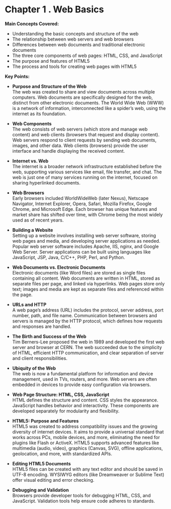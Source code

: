 # Chapter 1 . Web Basics


**Main Concepts Covered:**
- Understanding the basic concepts and structure of the web
- The relationship between web servers and web browsers
- Differences between web documents and traditional electronic documents
- The three core components of web pages: HTML, CSS, and JavaScript
- The purpose and features of HTML5
- The process and tools for creating web pages with HTML5

**Key Points:**

- **Purpose and Structure of the Web**  
  The web was created to share and view documents across multiple computers. Web documents are specifically designed for the web, distinct from other electronic documents. The World Wide Web (WWW) is a network of information, interconnected like a spider’s web, using the internet as its foundation.

- **Web Components**  
  The web consists of web servers (which store and manage web content) and web clients (browsers that request and display content). Web servers respond to client requests by sending web documents, images, and other data. Web clients (browsers) provide the user interface and handle displaying the received content.

- **Internet vs. Web**  
  The internet is a broader network infrastructure established before the web, supporting various services like email, file transfer, and chat. The web is just one of many services running on the internet, focused on sharing hyperlinked documents.

- **Web Browsers**  
  Early browsers included WorldWideWeb (later Nexus), Netscape Navigator, Internet Explorer, Opera, Safari, Mozilla Firefox, Google Chrome, and Microsoft Edge. Each browser has unique features and market share has shifted over time, with Chrome being the most widely used as of recent years.

- **Building a Website**  
  Setting up a website involves installing web server software, storing web pages and media, and developing server applications as needed. Popular web server software includes Apache, IIS, nginx, and Google Web Server. Server applications can be built using languages like JavaScript, JSP, Java, C/C++, PHP, Perl, and Python.

- **Web Documents vs. Electronic Documents**  
  Electronic documents (like Word files) are stored as single files containing all content. Web documents are written in HTML, stored as separate files per page, and linked via hyperlinks. Web pages store only text; images and media are kept as separate files and referenced within the page.

- **URLs and HTTP**  
  A web page’s address (URL) includes the protocol, server address, port number, path, and file name. Communication between browsers and servers is managed by the HTTP protocol, which defines how requests and responses are handled.

- **The Birth and Success of the Web**  
  Tim Berners-Lee proposed the web in 1989 and developed the first web server and browser at CERN. The web succeeded due to the simplicity of HTML, efficient HTTP communication, and clear separation of server and client responsibilities.

- **Ubiquity of the Web**  
  The web is now a fundamental platform for information and device management, used in TVs, routers, and more. Web servers are often embedded in devices to provide easy configuration via browsers.

- **Web Page Structure: HTML, CSS, JavaScript**  
  HTML defines the structure and content. CSS styles the appearance. JavaScript handles behavior and interactivity. These components are developed separately for modularity and flexibility.

- **HTML5: Purpose and Features**  
  HTML5 was created to address compatibility issues and the growing diversity of internet devices. It aims to provide a universal standard that works across PCs, mobile devices, and more, eliminating the need for plugins like Flash or ActiveX. HTML5 supports advanced features like multimedia (audio, video), graphics (Canvas, SVG), offline applications, geolocation, and more, with standardized APIs.

- **Editing HTML5 Documents**  
  HTML5 files can be created with any text editor and should be saved in UTF-8 encoding. WYSIWYG editors (like Dreamweaver or Sublime Text) offer visual editing and error checking.

- **Debugging and Validation**  
  Browsers provide developer tools for debugging HTML, CSS, and JavaScript. Validation tools help ensure code adheres to standards.

